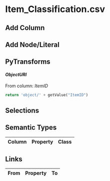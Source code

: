 # Item_Classification.csv

## Add Column

## Add Node/Literal

## PyTransforms
#### _ObjectURI_
From column: _ItemID_
``` python
return 'object/' + getValue("ItemID")
```


## Selections

## Semantic Types
| Column | Property | Class |
|  ----- | -------- | ----- |


## Links
| From | Property | To |
|  --- | -------- | ---|
